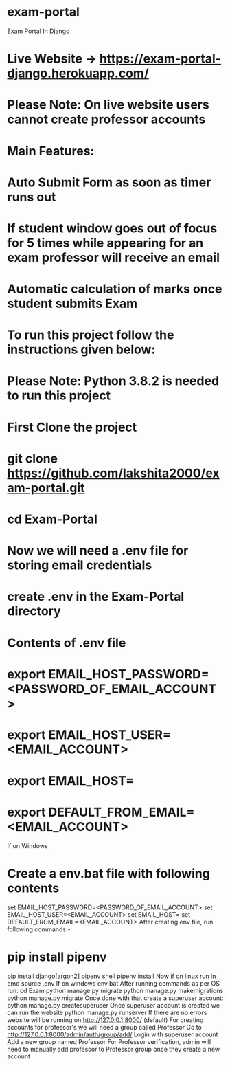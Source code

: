 # exam-portal
Exam Portal In Django
# Live Website -> https://exam-portal-django.herokuapp.com/
# Please Note: On live website users cannot create professor accounts
# Main Features:
# Auto Submit Form as soon as timer runs out
# If student window goes out of focus for 5 times while appearing for an exam professor will receive an email
# Automatic calculation of marks once student submits Exam
# To run this project follow the instructions given below:
# Please Note: Python 3.8.2 is needed to run this project
# First Clone the project
# git clone https://github.com/lakshita2000/exam-portal.git
# cd Exam-Portal
# Now we will need a .env file for storing email credentials
  # create .env in the Exam-Portal directory
   # Contents of .env file
   # export EMAIL_HOST_PASSWORD=<PASSWORD_OF_EMAIL_ACCOUNT>
   # export EMAIL_HOST_USER=<EMAIL_ACCOUNT>
   # export EMAIL_HOST=<SMTP>
# export DEFAULT_FROM_EMAIL=<EMAIL_ACCOUNT>
If on Windows
# Create a env.bat file with following contents
set EMAIL_HOST_PASSWORD=<PASSWORD_OF_EMAIL_ACCOUNT>
set EMAIL_HOST_USER=<EMAIL_ACCOUNT>
set EMAIL_HOST=<SMTP>
set DEFAULT_FROM_EMAIL=<EMAIL_ACCOUNT>
After creating env file, run following commands:-
#  pip install pipenv
pip install django[argon2]
pipenv shell
pipenv install
Now if on linux run in cmd
source .env
If on windows
env.bat
After running commands as per OS run:
cd Exam
python manage.py migrate
python manage.py makemigrations
python manage.py migrate
Once done with that create a superuser account:
python manage.py createsuperuser
Once superuser account is created we can run the website
python manage.py runserver
If there are no errors website will be running on http://127.0.0.1:8000/ (default)
For creating accounts for professor's we will need a group called Professor
Go to http://127.0.0.1:8000/admin/auth/group/add/
Login with superuser account
Add a new group named Professor
For Professor verification, admin will need to manually add professor to Professor group once they create a new account
